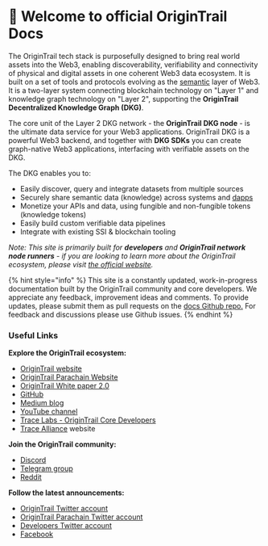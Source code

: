 # 👋 Welcome to official OriginTrail Docs

The OriginTrail tech stack is purposefully designed to bring real world assets into the Web3, enabling discoverability, verifiability and connectivity of physical and digital assets in one coherent Web3 data ecosystem. It is built on a set of tools and protocols evolving as the [semantic](https://www.w3.org/standards/semanticweb/) layer of Web3. It is a two-layer system connecting blockchain technology on "Layer 1" and knowledge graph technology on "Layer 2", supporting the **OriginTrail Decentralized Knowledge Graph (DKG)**.&#x20;

The core unit of the Layer 2 DKG network - the **OriginTrail DKG node** - is the ultimate data service for your Web3 applications. OriginTrail DKG is a powerful Web3 backend, and together with **DKG SDKs** you can create graph-native Web3 applications, interfacing with verifiable assets on the DKG.

The DKG enables you to:

* Easily discover, query and integrate datasets from multiple sources
* Securely share semantic data (knowledge) across systems and [dapps](https://en.wikipedia.org/wiki/Decentralized\_application)
* Monetize your APIs and data, using fungible and non-fungible tokens (knowledge tokens)
* Easily build custom verifiable data pipelines
* Integrate with existing SSI & blockchain tooling

_Note: This site is primarily built for **developers** and **OriginTrail network node runners** - if you are looking to learn more about the OriginTrail ecosystem, please visit_ [_the official website_](https://origintrail.io)_._

{% hint style="info" %}
This site is a constantly updated, work-in-progress documentation built by the OriginTrail community and core developers. We appreciate any feedback, improvement ideas and comments. To provide updates, please submit them as pull requests on the [docs Github repo.](https://github.com/OriginTrail/dkg-docs) For feedback and discussions please use Github issues.
{% endhint %}

### Useful Links

**Explore the OriginTrail ecosystem:**

* [OriginTrail website](https://origintrail.io/)
* [OriginTrail Parachain Website](https://parachain.origintrail.io)
* [OriginTrail White paper 2.0](https://parachain.origintrail.io/whitepaper)
* [GitHub](https://github.com/origintrail)
* [Medium blog](https://medium.com/origintrail)
* [YouTube channel](https://www.youtube.com/c/OriginTrail)
* [Trace Labs - OriginTrail Core Developers](https://tracelabs.io/)
* [Trace Alliance](https://alliance.origintrail.io/) website

**Join the OriginTrail community:**

* [Discord](https://discordapp.com/invite/FCgYk2S)
* [Telegram group](https://t.me/origintrail)
* [Reddit](https://www.reddit.com/r/OriginTrail/)

**Follow the latest announcements:**

* [OriginTrail Twitter account](https://twitter.com/origin\_trail)
* [OriginTrail Parachain Twitter account](https://twitter.com/ot\_parachain?s=21\&t=qxqZ\_fegNuIU3BF14xseaw)
* [Developers Twitter account](https://twitter.com/OriginTrailDev)
* [Facebook](https://www.facebook.com/origintrail/)
